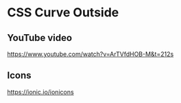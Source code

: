# CSS Curve Outside

## YouTube video

https://www.youtube.com/watch?v=ArTVfdHOB-M&t=212s

## Icons

https://ionic.io/ionicons
